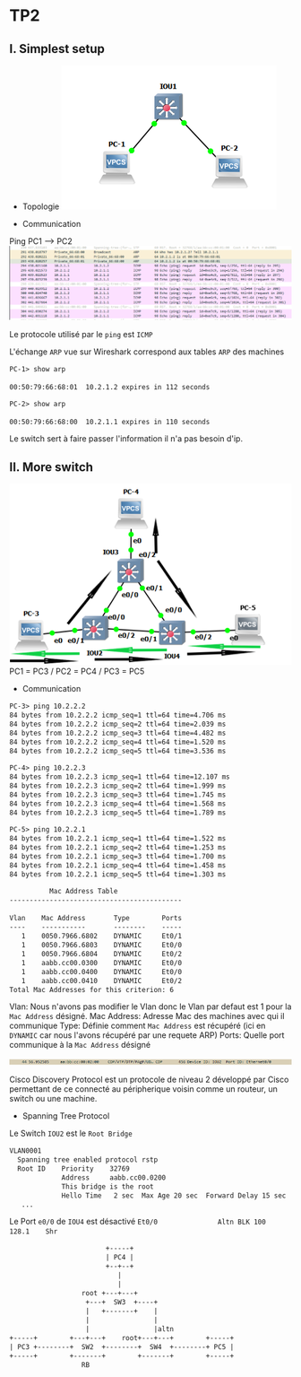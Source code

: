 # TP2

## I. Simplest setup

* Topologie 
![topo](images/topologie.PNG)

* Communication

Ping PC1 --> PC2
![ping](images/ping-pc1-pc2.PNG)

Le protocole utilisé par le `ping` est `ICMP`

L'échange `ARP` vue sur Wireshark correspond aux tables `ARP` des machines
```
PC-1> show arp

00:50:79:66:68:01  10.2.1.2 expires in 112 seconds
```

```
PC-2> show arp

00:50:79:66:68:00  10.2.1.1 expires in 110 seconds
```

Le switch sert à faire passer l'information il n'a pas besoin d'ip.


## II. More switch

![ping](images/topologie2.PNG)
PC1 = PC3   /   PC2 = PC4   /   PC3 = PC5

* Communication


```
PC-3> ping 10.2.2.2
84 bytes from 10.2.2.2 icmp_seq=1 ttl=64 time=4.706 ms
84 bytes from 10.2.2.2 icmp_seq=2 ttl=64 time=2.039 ms
84 bytes from 10.2.2.2 icmp_seq=3 ttl=64 time=4.482 ms
84 bytes from 10.2.2.2 icmp_seq=4 ttl=64 time=1.520 ms
84 bytes from 10.2.2.2 icmp_seq=5 ttl=64 time=3.536 ms
```

```
PC-4> ping 10.2.2.3
84 bytes from 10.2.2.3 icmp_seq=1 ttl=64 time=12.107 ms
84 bytes from 10.2.2.3 icmp_seq=2 ttl=64 time=1.999 ms
84 bytes from 10.2.2.3 icmp_seq=3 ttl=64 time=1.745 ms
84 bytes from 10.2.2.3 icmp_seq=4 ttl=64 time=1.568 ms
84 bytes from 10.2.2.3 icmp_seq=5 ttl=64 time=1.789 ms
```

```
PC-5> ping 10.2.2.1
84 bytes from 10.2.2.1 icmp_seq=1 ttl=64 time=1.522 ms
84 bytes from 10.2.2.1 icmp_seq=2 ttl=64 time=1.253 ms
84 bytes from 10.2.2.1 icmp_seq=3 ttl=64 time=1.700 ms
84 bytes from 10.2.2.1 icmp_seq=4 ttl=64 time=1.458 ms
84 bytes from 10.2.2.1 icmp_seq=5 ttl=64 time=1.303 ms
```

```
          Mac Address Table
-------------------------------------------

Vlan    Mac Address       Type        Ports
----    -----------       --------    -----
   1    0050.7966.6802    DYNAMIC     Et0/1
   1    0050.7966.6803    DYNAMIC     Et0/0
   1    0050.7966.6804    DYNAMIC     Et0/2
   1    aabb.cc00.0300    DYNAMIC     Et0/0
   1    aabb.cc00.0400    DYNAMIC     Et0/0
   1    aabb.cc00.0410    DYNAMIC     Et0/2
Total Mac Addresses for this criterion: 6
```
Vlan: Nous n'avons pas modifier le Vlan donc le Vlan par defaut est 1 pour la `Mac Address` désigné.
Mac Address: Adresse Mac des machines avec qui il communique
Type: Définie comment `Mac Address` est récupéré (ici en `DYNAMIC` car nous l'avons récupéré par une requete ARP) 
Ports: Quelle port communique à la `Mac Address` désigné

![CDP](images/CDP.PNG)

Cisco Discovery Protocol est un protocole de niveau 2 développé par Cisco permettant de ce connecté au péripherique voisin comme un routeur, un switch ou une machine.

* Spanning Tree Protocol

Le Switch `IOU2` est le `Root Bridge`
```
VLAN0001
  Spanning tree enabled protocol rstp
  Root ID    Priority    32769
             Address     aabb.cc00.0200
             This bridge is the root
             Hello Time   2 sec  Max Age 20 sec  Forward Delay 15 sec
   ...
   ``` 

Le Port `e0/0` de `IOU4` est désactivé
`Et0/0               Altn BLK 100       128.1    Shr` 
```
                        +-----+
                        | PC4 |
                        +--+--+
                           |
                           |
                  root +---+---+
                   +---+  SW3  +----+
                   |   +-------+    |
                   |                |
                   |                |altn
+-----+        +---+---+    root+---+---+        +-----+
| PC3 +--------+  SW2  +--------+  SW4  +--------+ PC5 |
+-----+        +-------+        +-------+        +-----+
                  RB
```

